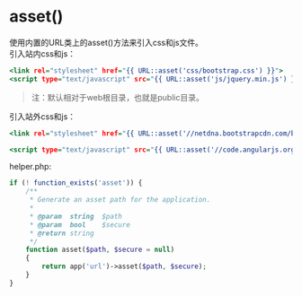 # asset()
使用内置的URL类上的asset()方法来引入css和js文件。  
引入站内css和js：  
```htm
<link rel="stylesheet" href="{{ URL::asset('css/bootstrap.css') }}">
<script type="text/javascript" src="{{ URL::asset('js/jquery.min.js') }}"></script>
```
>注：默认相对于web根目录，也就是public目录。  

引入站外css和js：  
```htm
<link rel="stylesheet" href="{{ URL::asset('//netdna.bootstrapcdn.com/bootstrap/3.0.3/css/bootstrap.min.css') }}">

<script type="text/javascript" src="{{ URL::asset('//code.angularjs.org/1.2.13/angular.js') }}"></script>
```

helper.php:  
```php
if (! function_exists('asset')) {
    /**
     * Generate an asset path for the application.
     *
     * @param  string  $path
     * @param  bool    $secure
     * @return string
     */
    function asset($path, $secure = null)
    {
        return app('url')->asset($path, $secure);
    }
}
```
